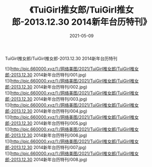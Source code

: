 ﻿---
layout: post
title:  《TuiGirl推女郎/TuiGirl推女郎-2013.12.30 2014新年台历特刊》
date:   2021-05-09
img: http://pic.660000.xyz/1:/网络美图/2021/TuiGirl推女郎/TuiGirl推女郎-2013.12.30 2014新年台历特刊/000.jpg
categories: [美女, 清纯, 唯美]
---

TuiGirl推女郎/TuiGirl推女郎-2013.12.30 2014新年台历特刊

 ![](http://pic.660000.xyz/1:/网络美图/2021/TuiGirl推女郎/TuiGirl推女郎-2013.12.30 2014新年台历特刊/001.jpg) <br>![](http://pic.660000.xyz/1:/网络美图/2021/TuiGirl推女郎/TuiGirl推女郎-2013.12.30 2014新年台历特刊/002.jpg) <br>![](http://pic.660000.xyz/1:/网络美图/2021/TuiGirl推女郎/TuiGirl推女郎-2013.12.30 2014新年台历特刊/003.jpg) <br>![](http://pic.660000.xyz/1:/网络美图/2021/TuiGirl推女郎/TuiGirl推女郎-2013.12.30 2014新年台历特刊/004.jpg) <br>![](http://pic.660000.xyz/1:/网络美图/2021/TuiGirl推女郎/TuiGirl推女郎-2013.12.30 2014新年台历特刊/005.jpg) <br>![](http://pic.660000.xyz/1:/网络美图/2021/TuiGirl推女郎/TuiGirl推女郎-2013.12.30 2014新年台历特刊/006.jpg) <br>![](http://pic.660000.xyz/1:/网络美图/2021/TuiGirl推女郎/TuiGirl推女郎-2013.12.30 2014新年台历特刊/007.jpg) <br>![](http://pic.660000.xyz/1:/网络美图/2021/TuiGirl推女郎/TuiGirl推女郎-2013.12.30 2014新年台历特刊/008.jpg) <br>